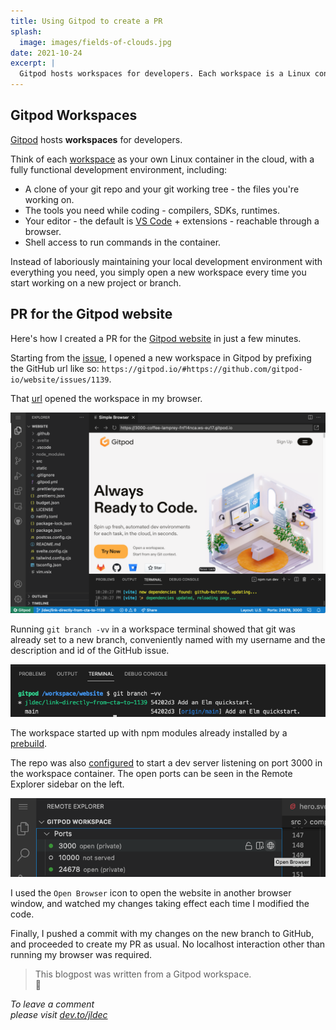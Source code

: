 ```yaml
---
title: Using Gitpod to create a PR
splash:
  image: images/fields-of-clouds.jpg
date: 2021-10-24
excerpt: |
  Gitpod hosts workspaces for developers. Each workspace is a Linux container running in the cloud, with a fully functional development environment, and an instance of VS Code which you can open in your browser.
---
```



## Gitpod Workspaces

[Gitpod](https://www.gitpod.io/) hosts **workspaces** for developers.

Think of each [workspace](https://www.gitpod.io/docs#your-computer-in-the-cloud) as your own Linux container in the cloud, with a fully functional development environment, including:

- A clone of your git repo and your git working tree - the files you're working on.
- The tools you need while coding - compilers, SDKs, runtimes.
- Your editor - the default is [VS Code](https://www.gitpod.io/blog/openvscode-server-launch) + extensions - reachable through a browser.
- Shell access to run commands in the container.

Instead of laboriously maintaining your local development environment with everything you need, you simply open a new workspace every time you start working on a new project or branch.

## PR for the Gitpod website 

Here's how I created a PR for the [Gitpod website](https://www.gitpod.io/) in just a few minutes.

Starting from the [issue](https://github.com/gitpod-io/website/issues/1139), I opened a new workspace in Gitpod by prefixing the GitHub url like so: `https://gitpod.io/#https://github.com/gitpod-io/website/issues/1139`. 

That [url](https://gitpod.io/#https://github.com/gitpod-io/website/issues/1139) opened the workspace in my browser.

![Screenshot of full VS Code window in Gitpod workspace](images/gitpod-workspace.png)

Running `git branch -vv` in a workspace terminal showed that git was already set to a new branch, conveniently named with my username and the description and id of the GitHub issue.

![Screenshot of VS Code terminal in Gitpod workspace showing new git branch](images/gitpod-issue-branch.png)

The workspace started up with npm modules already installed by a [prebuild](https://www.gitpod.io/docs/prebuilds).

The repo was also [configured](https://www.gitpod.io/docs/config-gitpod-file) to start a dev server listening on port 3000 in the workspace container. The open ports can be seen in the Remote Explorer sidebar on the left.

![Screenshot of VS Code Remote Explorer sidebar in Gitpod workspace showing open ports](images/gitpod-ports.png)

I used the `Open Browser` icon to open the website in another browser window, and watched my changes taking effect each time I modified the code. 

Finally, I pushed a commit with my changes on the new branch to GitHub, and proceeded to create my PR as usual. No localhost interaction other than running my browser was required.

> This blogpost was written from a Gitpod workspace.  
> 🚀 

_To leave a comment  
please visit [dev.to/jldec](https://dev.to/jldec/using-gitpod-to-create-a-pr-3cba)_
